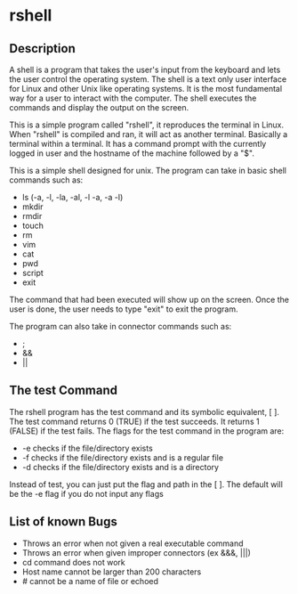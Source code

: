 rshell
======

Description
-----------

A shell is a program that takes the user's input from the keyboard and lets the user control the operating system. The shell is a text only user interface for Linux and other Unix like operating systems. It is the most fundamental way for a user to interact with the computer. The shell executes the commands and display the output on the screen.

This is a simple program called "rshell", it reproduces the terminal in Linux. When "rshell" is compiled and ran, it will act as another terminal. Basically a terminal within a terminal. It has a command prompt with the currently logged in user and the hostname of the machine followed by a "$".


This is a simple shell designed for unix. The program can take in basic shell commands such as: 
- ls (-a, -l, -la, -al, -l -a, -a -l)
- mkdir
- rmdir
- touch 
- rm
- vim
- cat
- pwd
- script
- exit

The command that had been executed will show up on the screen. Once the user is done, the user needs to type "exit" to exit the program.

The program can also take in connector commands such as: 
- ; 
- &&
- || 

The test Command
------------------

The rshell program has the test command and its symbolic equivalent, [ ]. The test command returns 0 (TRUE) if the test
succeeds. It returns 1 (FALSE) if the test fails. The flags for the test command in the program are:

- -e checks if the file/directory exists
- -f checks if the file/directory exists and is a regular file
- -d checks if the file/directory exists and is a directory

Instead of test, you can just put the flag and path in the [  ]. The default will be the -e flag if you do not input any flags


List of known Bugs
------------------

- Throws an error when not given a real executable command
- Throws an error when given improper connectors (ex &&&, |||) 
- cd command does not work
- Host name cannot be larger than 200 characters
- \# cannot be a name of file or echoed

